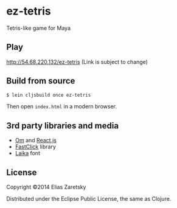 ez-tetris
=========

Tetris-like game for Maya

## Play

http://54.68.220.132/ez-tetris (Link is subject to change)

## Build from source

```bash
$ lein cljsbuild once ez-tetris
```
Then open `index.html` in a modern browser.

## 3rd party libraries and media

* [Om](https://github.com/swannodette/om) and [React.js](http://facebook.github.io/react/) 
* [FastClick](https://github.com/ftlabs/fastclick) library
* [Laika](http://www.dafont.com/laika.font) font

## License

Copyright ©2014 Elias Zaretsky

Distributed under the Eclipse Public License, the same as Clojure.
